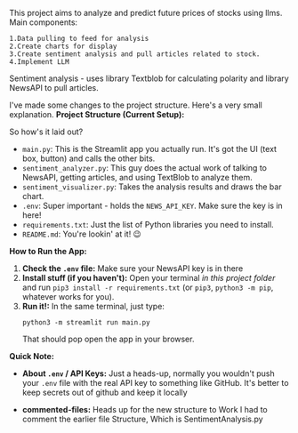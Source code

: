 This project aims to analyze and predict future prices of stocks using llms. Main components:

    1.Data pulling to feed for analysis
    2.Create charts for display
    3.Create sentiment analysis and pull articles related to stock.
    4.Implement LLM

Sentiment analysis - uses library Textblob for calculating polarity and library NewsAPI to pull articles.

I've made some changes to the project structure. Here's a very small explanation.
**Project Structure (Current Setup):**

So how's it laid out?

*   `main.py`: This is the Streamlit app you actually run. It's got the UI (text box, button) and calls the other bits.
*   `sentiment_analyzer.py`: This guy does the actual work of talking to NewsAPI, getting articles, and using TextBlob to analyze them.
*   `sentiment_visualizer.py`: Takes the analysis results and draws the bar chart.
*   `.env`: Super important - holds the `NEWS_API_KEY`. Make sure the key is in here!
*   `requirements.txt`: Just the list of Python libraries you need to install.
*   `README.md`: You're lookin' at it! 😉

**How to Run the App:**


1.  **Check the `.env` file:** Make sure your NewsAPI key is in there
2.  **Install stuff (if you haven't):** Open your terminal *in this project folder* and run `pip3 install -r requirements.txt` (or `pip3`, `python3 -m pip`, whatever works for you).
3.  **Run it!:** In the same terminal, just type:
    ```
    python3 -m streamlit run main.py
    ```
    That should pop open the app in your browser.

**Quick Note:**

*   **About `.env` / API Keys:** Just a heads-up, normally you wouldn't push your `.env` file with the real API key to something like GitHub. It's better to keep secrets out of github and keep it locally


*   **commented-files:** Heads up for the new structure to Work I had to comment the earlier file Structure, Which is SentimentAnalysis.py



